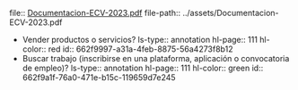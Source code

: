 file:: [Documentacion-ECV-2023.pdf](../assets/Documentacion-ECV-2023.pdf)
file-path:: ../assets/Documentacion-ECV-2023.pdf

- Vender productos o servicios?
  ls-type:: annotation
  hl-page:: 111
  hl-color:: red
  id:: 662f9997-a31a-4feb-8875-56a4273f8b12
- Buscar trabajo (inscribirse en una plataforma, aplicación o convocatoria de empleo)?
  ls-type:: annotation
  hl-page:: 111
  hl-color:: green
  id:: 662f9a1f-76a0-471e-b15c-119659d7e245